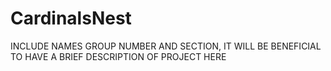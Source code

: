 # CardinalsNest

INCLUDE NAMES GROUP NUMBER AND SECTION, IT WILL BE BENEFICIAL TO HAVE A BRIEF DESCRIPTION OF PROJECT HERE
